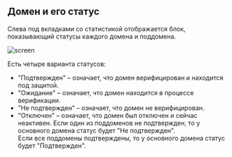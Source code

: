 ## **Домен и его статус**
Слева под вкладками со статистикой отображается блок, показывающий статусы каждого домена и поддомена.

![screen]()

Есть четыре варианта статусов:

- "Подтвержден" – означает, что домен верифицирован и находится под защитой.
- "Ожидание" – означает, что домен находится в процессе верификации.
- "Не подтвержден" – означает, что домен не верифицирован.
- "Отключен" – означает, что домен был отключен и сейчас неактивен.
Если один из поддоменов не подтвержден, то у основного домена статус будет "Не подтвержден".  
Если все поддомены подтверждены, то у основного домена статус будет "Подтвержден".